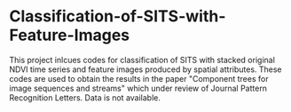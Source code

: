 # Classification-of-SITS-with-Feature-Images

This project inlcues codes for classification of SITS with stacked original NDVI time series and feature images produced by spatial attributes. These codes are used to obtain the results in the paper "Component trees for image sequences and streams" which under review of Journal Pattern Recognition Letters. Data is not available.
